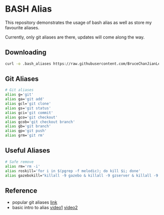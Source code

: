 # BASH Alias

This repository demonstrates the usage of bash alias as well as store my favourite aliases.  

Currently, only git aliases are there, updates will come along the way.  

## Downloading
```bash
curl -o .bash_aliases https://raw.githubusercontent.com/BruceChanJianLe/bash-alias/main/.bash_aliases
```

## Git Aliases
```bash
# Git aliases
alias g='git'
alias ga='git add'
alias gcl='git clone'
alias gs='git status'
alias gci='git commit'
alias gco='git checkout'
alias gcob='git checkout branch'
alias gb='git branch'
alias gp='git push'
alias grm='git rm'
```

## Useful Aliases
```bash
# Safe remove
alias rm='rm -i'
alias roskill='for i in $(pgrep -f melodic); do kill $i; done'
alias gazebokill="killall -9 gazebo & killall -9 gzserver & killall -9 gzclient"
```

## Reference

- popular git aliases [link](https://github.com/Bash-it/bash-it/blob/master/aliases/available/git.aliases.bash)
- basic intro to alias [video1](https://www.youtube.com/watch?v=J8nGqkUJMxU) [video2](https://www.youtube.com/watch?v=UBzFWyUF77s)
